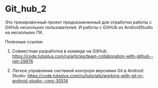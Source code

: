 # Git_hub_2

Это тренировочный проект предназначенный для отработки работы с GitHub нескольких пользователей. И работы с GitHUb из AndroidStudio на нескольких ПК.

Полезные ссылки:
1) Совместная разработка в команде на GitHub: https://code.tutsplus.com/ru/articles/team-collaboration-with-github--net-29876

2) 	Легкое управление системой контроря версиями Git в Android Studio: https://code.tutsplus.com/ru/tutorials/working-with-git-in-android-studio--cms-30514
